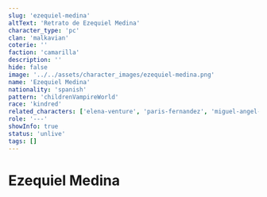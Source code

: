 ```yaml
---
slug: 'ezequiel-medina'
altText: 'Retrato de Ezequiel Medina'
character_type: 'pc'
clan: 'malkavian'
coterie: ''
faction: 'camarilla'
description: ''
hide: false
image: '../../assets/character_images/ezequiel-medina.png'
name: 'Ezequiel Medina'
nationality: 'spanish'
pattern: 'childrenVampireWorld'
race: 'kindred'
related_characters: ['elena-venture', 'paris-fernandez', 'miguel-angel-zabaleta', 'roc-puyol']
role: '---'
showInfo: true
status: 'unlive'
tags: []
---
```


# Ezequiel Medina
